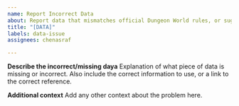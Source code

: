```yaml
---
name: Report Incorrect Data
about: Report data that mismatches official Dungeon World rules, or suggest default Homebrew content
title: "[DATA]"
labels: data-issue
assignees: chenasraf

---
```


**Describe the incorrect/missing daya**
Explanation of what piece of data is missing or incorrect.
Also include the correct information to use, or a link to the correct reference.

**Additional context**
Add any other context about the problem here.
